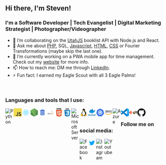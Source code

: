 ## Hi there, I'm Steven!

### I'm a Software Developer | Tech Evangelist | Digital Marketing Strategist | Photographer/Videographer

<!--
**SnyderS28/SnyderS28** is a ✨ _special_ ✨ repository because its `README.md` (this file) appears on your GitHub profile.

Here are some ideas to get you started:
-->

- 👯 I’m collaborating on the <a href="https://github.com/UtahJS">UtahJS</a> booklist API with Node.js and React.
- 💬 Ask me about <a href="https://www.php.net/">PHP</a>, SQL, <a href="https://developer.mozilla.org/en-US/docs/Web/JavaScript">Javascript</a>, <a href="https://developer.mozilla.org/en-US/docs/Web/HTML">HTML</a>, <a href="https://developer.mozilla.org/en-US/docs/Web/CSS">CSS</a> or Fourier Transformations (maybe skip the last one).
- 🔭 I’m currently working on a PWA mobile app for time management. Check out my <a href="https://seeds2deeds.com">website</a> for more info.
- 📫 How to reach me: DM me through <a href="https://www.linkedin.com/in/stevensnyder1/">LinkedIn</a>.
- ⚡ Fun fact: I earned my Eagle Scout with all 3 Eagle Palms!
  <!-- - 👋 -->
  <!-- - 🤔 I’m looking for help with ... -->
  <!-- - 🌱 I’m currently learning ... -->
  <!-- - 😄 Pronouns: ... -->
<br />

### Languages and tools that I use:

[<img align="left" alt="Python" width="26px" src="https://raw.githubusercontent.com/jmnote/z-icons/master/svg/python.svg" />][github]
[<img align="left" alt="JavaScript" width="26px" src="https://raw.githubusercontent.com/github/explore/80688e429a7d4ef2fca1e82350fe8e3517d3494d/topics/javascript/javascript.png" />][github]
[<img align="left" alt="React" width="26px" src="https://raw.githubusercontent.com/github/explore/80688e429a7d4ef2fca1e82350fe8e3517d3494d/topics/react/react.png" />][github]
[<img align="left" alt="Node.js" width="26px" src="https://raw.githubusercontent.com/github/explore/80688e429a7d4ef2fca1e82350fe8e3517d3494d/topics/nodejs/nodejs.png" />][github]
[<img align="left" alt="SQL" width="26px" src="https://raw.githubusercontent.com/github/explore/80688e429a7d4ef2fca1e82350fe8e3517d3494d/topics/sql/sql.png" />][github]
[<img align="left" alt="MySQL" width="26px" src="https://raw.githubusercontent.com/github/explore/80688e429a7d4ef2fca1e82350fe8e3517d3494d/topics/mysql/mysql.png" />][github]
[<img align="left" alt="HTML5" width="26px" src="https://raw.githubusercontent.com/github/explore/80688e429a7d4ef2fca1e82350fe8e3517d3494d/topics/html/html.png" />][github]
[<img align="left" alt="CSS3" width="26px" src="https://raw.githubusercontent.com/github/explore/80688e429a7d4ef2fca1e82350fe8e3517d3494d/topics/css/css.png" />][github]
[<img align="left" alt="Microsoft Server" width="26px" src="https://github.com/amido/azure-vector-icons/blob/master/renders/server-rack.png" />][github]
[<img align="left" alt="Linux" width="26px" src="https://raw.githubusercontent.com/github/explore/80688e429a7d4ef2fca1e82350fe8e3517d3494d/topics/linux/linux.png" />][github]
[<img align="left" alt="Docker" width="26px" src="https://raw.githubusercontent.com/github/explore/80688e429a7d4ef2fca1e82350fe8e3517d3494d/topics/docker/docker.png" />][github]
[<img align="left" alt="Kubernetes" width="26px" src="https://raw.githubusercontent.com/github/explore/80688e429a7d4ef2fca1e82350fe8e3517d3494d/topics/kubernetes/kubernetes.png" />][github]
[<img align="left" alt="AWS" width="26px" src="https://raw.githubusercontent.com/github/explore/fbceb94436312b6dacde68d122a5b9c7d11f9524/topics/aws/aws.png" />][github]
[<img align="left" alt="Azure" width="26px" src="https://github.com/amido/azure-vector-icons/blob/master/renders/microsoft-azure.png" />][github]
[<img align="left" alt="Visual Studio Code" width="26px" src="https://raw.githubusercontent.com/github/explore/80688e429a7d4ef2fca1e82350fe8e3517d3494d/topics/visual-studio-code/visual-studio-code.png" />][github]
[<img align="left" alt="Git" width="26px" src="https://raw.githubusercontent.com/github/explore/80688e429a7d4ef2fca1e82350fe8e3517d3494d/topics/git/git.png" />][github]
[<img align="left" alt="GitHub" width="26px" src="https://raw.githubusercontent.com/github/explore/78df643247d429f6cc873026c0622819ad797942/topics/github/github.png" />][github]

<br />

### Follow me on social media:

[<img align="left" alt="Facebook" width="26px" src="https://upload.wikimedia.org/wikipedia/commons/1/1b/Facebook_icon.svg" />][facebook]
[<img align="left" alt="Twitter" width="26px" src="https://raw.githubusercontent.com/github/explore/80688e429a7d4ef2fca1e82350fe8e3517d3494d/topics/twitter/twitter.png" />][twitter]
[<img align="left" alt="Instagram" width="26px" src="https://upload.wikimedia.org/wikipedia/commons/a/a5/Instagram_icon.png" />][instagram]
[<img align="left" alt="Youtube" width="26px" src="https://upload.wikimedia.org/wikipedia/commons/e/e1/Logo_of_YouTube_%282015-2017%29.svg" />][youtube]

[website]: https://seeds2deeds.com
[facebook]: https://www.facebook.com/steven.snyder.28
[twitter]: https://twitter.com/StevensTips
[youtube]: https://www.youtube.com/channel/UCmzNYvpP5cd1J0N6yXgMS3w
[instagram]: https://www.instagram.com/steven.snyder.7906/
[linkedin]: https://www.linkedin.com/in/stevensnyder1/
[utahjs]: https://github.com/UtahJS
[php]: https://www.php.net/
[github]: https://github.com/SnyderS28
